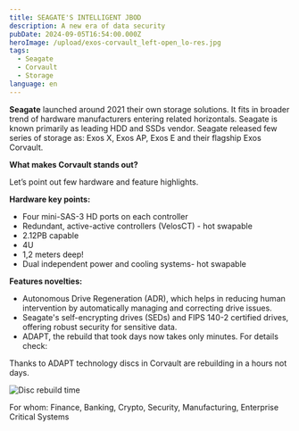 ```yaml
---
title: SEAGATE'S INTELLIGENT JBOD
description: A new era of data security
pubDate: 2024-09-05T16:54:00.000Z
heroImage: /upload/exos-corvault_left-open_lo-res.jpg
tags:
  - Seagate
  - Corvault
  - Storage
language: en
---
```

**Seagate** launched around 2021 their own storage solutions. It fits in broader trend of hardware manufacturers entering related horizontals. Seagate is known primarily as leading HDD and SSDs vendor. Seagate released few series of storage as: Exos X, Exos AP, Exos E and their flagship Exos Corvault. 

**What makes Corvault stands out?**


Let’s point out few hardware and feature highlights.

**Hardware key points:** 

* Four mini-SAS-3 HD ports on each controller
* Redundant, active-active controllers (VelosCT) - hot swapable
* 2.12PB capable
* 4U 
* 1,2 meters deep!
* Dual independent power and cooling systems- hot swapable

**Features novelties:** 

* Autonomous Drive Regeneration (ADR), which helps in reducing human intervention by automatically managing and correcting drive issues.
* Seagate's self-encrypting drives (SEDs) and FIPS 140-2 certified drives, offering robust security for sensitive data.
* ADAPT, the rebuild that took days now takes only minutes. For details check:

Thanks to ADAPT technology discs in Corvault are rebuilding in a hours not days.

![](/upload/rebuild-times.png "Disc rebuild time")

For whom: Finance, Banking, Crypto, Security, Manufacturing, Enterprise Critical Systems
